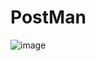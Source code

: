 # PostMan
![image](https://github.com/Andrey98Rusanov/PostMan/assets/116783225/76574fb9-2e2e-441b-998d-79a5bc9744ea)
